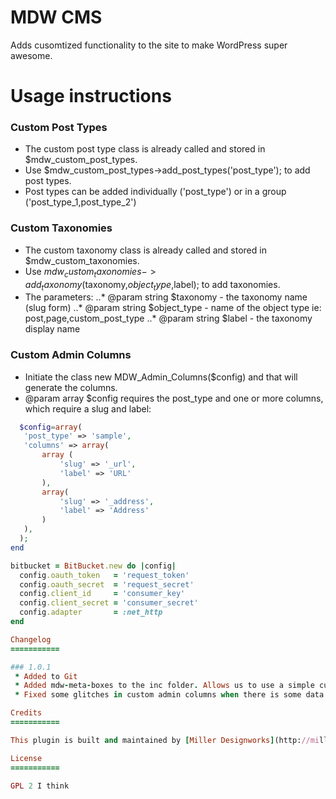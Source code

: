 MDW CMS
===========

Adds cusomtized functionality to the site to make WordPress super awesome.  

Usage instructions
===========

### Custom Post Types
 * The custom post type class is already called and stored in $mdw_custom_post_types.
 * Use $mdw_custom_post_types->add_post_types('post_type'); to add post types.
 * Post types can be added individually  ('post_type') or in a group ('post_type_1,post_type_2')
 
### Custom Taxonomies
 * The custom taxonomy class is already called and stored in $mdw_custom_taxonomies.
 * Use $mdw_custom_taxonomies->add_taxonomy($taxonomy,$object_type,$label); to add taxonomies.
 * The parameters:
 ..* @param string $taxonomy - the taxonomy name (slug form)
 ..* @param string $object_type - name of the object type ie: post,page,custom_post_type
 ..* @param string $label - the taxonomy display name

### Custom Admin Columns
 * Initiate the class new MDW_Admin_Columns($config) and that will generate the columns.
 * @param array $config requires the post_type and one or more columns, which require a slug and label:
 ```php
   $config=array(
 	'post_type' => 'sample',
	'columns' => array(
		array (
			'slug' => '_url',
			'label' => 'URL'
		),
		array(
			'slug' => '_address',
			'label' => 'Address'
		)
	),
   );
 end
 ```
```ruby
bitbucket = BitBucket.new do |config|
  config.oauth_token   = 'request_token'
  config.oauth_secret  = 'request_secret'
  config.client_id     = 'consumer_key'
  config.client_secret = 'consumer_secret'
  config.adapter       = :net_http
end

Changelog
===========

### 1.0.1
 * Added to Git
 * Added mdw-meta-boxes to the inc folder. Allows us to use a simple custom meta box generator.
 * Fixed some glitches in custom admin columns when there is some data missing.

Credits
===========

This plugin is built and maintained by [Miller Designworks](http://millerdesignworks.com "Miller Designworks")

License
===========

GPL 2 I think
